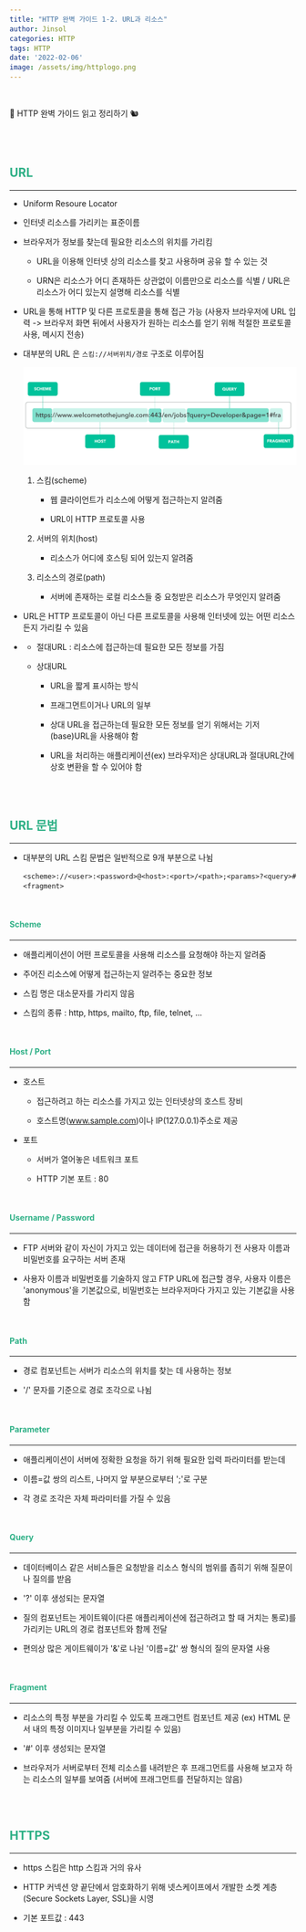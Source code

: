 ```yaml
---
title: "HTTP 완벽 가이드 1-2. URL과 리소스"
author: Jinsol
categories: HTTP
tags: HTTP
date: '2022-02-06'
image: /assets/img/httplogo.png
---
```


<br>

📘 HTTP 완벽 가이드 읽고 정리하기 🐿︎

<br>
<br>

## <span style="color:#2EB086">**URL**</span>
<hr>

- Uniform Resoure Locator

- 인터넷 리소스를 가리키는 표준이름

- 브라우저가 정보를 찾는데 필요한 리소스의 위치를 가리킴

    - URL을 이용해 인터넷 상의 리소스를 찾고 사용하며 공유 할 수 있는 것

    - URN은 리소스가 어디 존재하든 상관없이 이름만으로 리소스를 식별 / URL은 리소스가 어디 있는지 설명해 리소스를 식별

- URL을 통해 HTTP 및 다른 프로토콜을 통해 접근 가능 (사용자 브라우저에 URL 입력 -> 브라우저 화면 뒤에서 사용자가 원하는 리소스를 얻기 위해 적절한 프로토콜 사용, 메시지 전송)

-  대부분의 URL 은 `스킴://서버위치/경로` 구조로 이루어짐

    ![](/assets/img/http_url.png)

    1. 스킴(scheme)
        
        - 웹 클라이언트가 리소스에 어떻게 접근하는지 알려줌

        - URL이 HTTP 프로토콜 사용

    2. 서버의 위치(host)

        - 리소스가 어디에 호스팅 되어 있는지 알려줌

    3. 리소스의 경로(path)

        - 서버에 존재하는 로컬 리소스들 중 요청받은 리소스가 무엇인지 알려줌 

- URL은 HTTP 프로토콜이 아닌 다른 프로토콜을 사용해 인터넷에 있는 어떤 리소스든지 가리킬 수 있음

-   - 절대URL : 리소스에 접근하는데 필요한 모든 정보를 가짐

    - 상대URL
    
        - URL을 짧게 표시하는 방식

        - 프래그먼트이거나 URL의 일부

        - 상대 URL을 접근하는데 필요한 모든 정보를 얻기 위해서는 기저(base)URL을 사용해야 함

        - URL을 처리하는 애플리케이션(ex) 브라우저)은 상대URL과 절대URL간에 상호 변환을 할 수 있어야 함

<br>
<br>

## <span style="color:#2EB086">**URL 문법**</span>
<hr>

- 대부분의 URL 스킴 문법은 일반적으로 9개 부분으로 나뉨

    `<scheme>://<user>:<password>@<host>:<port>/<path>;<params>?<query>#<fragment>`

<br>

#### <span style="color:#2EB086">**Scheme**</span>
<hr>

- 애플리케이션이 어떤 프로토콜을 사용해 리소스를 요청해야 하는지 알려줌

- 주어진 리소스에 어떻게 접근하는지 알려주는 중요한 정보

- 스킴 명은 대소문자를 가리지 않음

- 스킴의 종류 : http, https, mailto, ftp, file, telnet, ...

<br>

#### <span style="color:#2EB086">**Host / Port**</span>
<hr>

- 호스트 

    - 접근하려고 하는 리소스를 가지고 있는 인터넷상의 호스트 장비

    - 호스트명(www.sample.com)이나 IP(127.0.0.1)주소로 제공

- 포트

    - 서버가 열어놓은 네트워크 포트

    - HTTP 기본 포트 : 80

<br>

#### <span style="color:#2EB086">**Username / Password**</span>
<hr>

- FTP 서버와 같이 자신이 가지고 있는 데이터에 접근을 허용하기 전 사용자 이름과 비밀번호를 요구하는 서버 존재

- 사용자 이름과 비밀번호를 기술하지 않고 FTP URL에 접근할 경우, 사용자 이름은 'anonymous'을 기본값으로, 비밀번호는 브라우저마다 가지고 있는 기본값을 사용함

<br>

#### <span style="color:#2EB086">**Path**</span>
<hr>

- 경로 컴포넌트는 서버가 리소스의 위치를 찾는 데 사용하는 정보

- '/' 문자를 기준으로 경로 조각으로 나뉨

<br>

#### <span style="color:#2EB086">**Parameter**</span>
<hr>

- 애플리케이션이 서버에 정확한 요청을 하기 위해 필요한 입력 파라미터를 받는데 

- 이름=값 쌍의 리스트, 나머지 앞 부분으로부터 ';'로 구분

- 각 경로 조각은 자체 파라미터를 가질 수 있음

<br>

#### <span style="color:#2EB086">**Query**</span>
<hr>

- 데이터베이스 같은 서비스들은 요청받을 리소스 형식의 범위를 좁히기 위해 질문이나 질의를 받음

- '?' 이후 생성되는 문자열

- 질의 컴포넌트는 게이트웨이(다른 애플리케이션에 접근하려고 할 때 거치는 통로)를 가리키는 URL의 경로 컴포넌트와 함께 전달

- 편의상 많은 게이트웨이가 '&'로 나뉜 '이름=값' 쌍 형식의 질의 문자열 사용

<br>

#### <span style="color:#2EB086">**Fragment**</span>
<hr>

- 리소스의 특정 부분을 가리킬 수 있도록 프래그먼트 컴포넌트 제공 (ex) HTML 문서 내의 특정 이미지나 일부분을 가리킬 수 있음)

- '#' 이후 생성되는 문자열

- 브라우저가 서버로부터 전체 리소스를 내려받은 후 프래그먼트를 사용해 보고자 하는 리소스의 일부를 보여줌 (서버에 프래그먼트를 전달하지는 않음)

<br>
<br>

## <span style="color:#2EB086">**HTTPS**</span>
<hr>

- https 스킴은 http 스킴과 거의 유사

- HTTP 커넥션 양 끝단에서 암호화하기 위해 넷스케이프에서 개발한 소켓 계층(Secure Sockets Layer, SSL)을 시영

- 기본 포트값 : 443